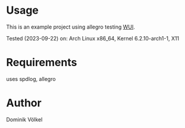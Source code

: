 # Usage

This is an example project using allegro testing [WUI](https://github.com/ZweiEuro/WUI_LIB).

Tested (2023-09-22) on:
Arch Linux x86_64, Kernel 6.2.10-arch1-1, X11

# Requirements

uses spdlog, allegro

# Author

Dominik Völkel

